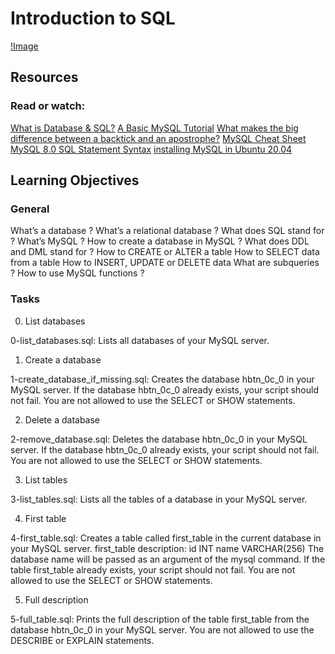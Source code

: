 # Introduction to SQL

[!Image](https://cdn.prod.website-files.com/61ddd0b42c51f89b7de1e910/6697e5d70e6b50dbe5bbe3dd_6697e36f9a2e61c3f9a3c850_SQL.jpeg)

## Resources
### Read or watch:

[What is Database & SQL?](https://www.youtube.com/watch?v=FR4QIeZaPeM)
[A Basic MySQL Tutorial](https://www.digitalocean.com/community/tutorials/how-to-install-mysql-on-ubuntu-20-04)
[What makes the big difference between a backtick and an apostrophe?](https://stackoverflow.com/questions/29402361/what-makes-the-big-difference-between-a-backtick-and-an-apostrophe/29402458)
[MySQL Cheat Sheet](https://intellipaat.com/mediaFiles/2019/02/SQL-Commands-Cheat-Sheet.pdf?US)
[MySQL 8.0 SQL Statement Syntax](https://dev.mysql.com/doc/refman/8.0/en/sql-statements.html)
[installing MySQL in Ubuntu 20.04](https://phoenixnap.com/kb/install-mysql-ubuntu-20-04)

## Learning Objectives
### General
What’s a database ?
What’s a relational database ? 
What does SQL stand for ?
What’s MySQL ? 
How to create a database in MySQL ?
What does DDL and DML stand for ?
How to CREATE or ALTER a table 
How to SELECT data from a table
How to INSERT, UPDATE or DELETE data
What are subqueries ?
How to use MySQL functions ?

### Tasks

0. List databases

0-list_databases.sql: Lists all databases of your MySQL server.

1. Create a database

1-create_database_if_missing.sql: Creates the database hbtn_0c_0 in your MySQL server.
If the database hbtn_0c_0 already exists, your script should not fail.
You are not allowed to use the SELECT or SHOW statements.

2. Delete a database

2-remove_database.sql: Deletes the database hbtn_0c_0 in your MySQL server.
If the database hbtn_0c_0 already exists, your script should not fail.
You are not allowed to use the SELECT or SHOW statements.

3. List tables

3-list_tables.sql: Lists all the tables of a database in your MySQL server.

4. First table

4-first_table.sql: Creates a table called first_table in the current database in your MySQL server.
first_table description:
id INT
name VARCHAR(256)
The database name will be passed as an argument of the mysql command.
If the table first_table already exists, your script should not fail.
You are not allowed to use the SELECT or SHOW statements.

5. Full description

5-full_table.sql: Prints the full description of the table first_table from the database hbtn_0c_0 in your MySQL server.
You are not allowed to use the DESCRIBE or EXPLAIN statements.
